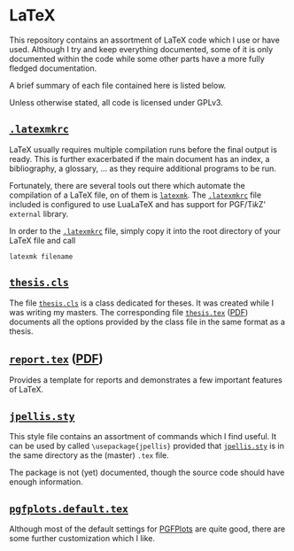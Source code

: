 # LaTeX

This repository contains an assortment of LaTeX code which I use or have used.
Although I try and keep everything documented, some of it is only documented
within the code while some other parts have a more fully fledged documentation.

A brief summary of each file contained here is listed below.

Unless otherwise stated, all code is licensed under GPLv3.

## [`.latexmkrc`](.latexmkrc)

LaTeX usually requires multiple compilation runs before the final output is
ready.  This is further exacerbated if the main document has an index, a
bibliography, a glossary, ... as they require additional programs to be run.

Fortunately, there are several tools out there which automate the compilation of
a LaTeX file, on of them is [`latexmk`](http://ctan.org/pkg/latexmk).  The
[`.latexmkrc`](.latexmkrc) file included is configured to use LuaLaTeX and has support for
PGF/Ti*k*Z' `external` library.

In order to the [`.latexmkrc`](.latexmkrc) file, simply copy it into the root
directory of your LaTeX file and call

```
latexmk filename
```

## [`thesis.cls`](thesis.cls)

The file [`thesis.cls`](thesis.cls) is a class dedicated for theses.  It was
created while I was writing my masters.  The corresponding
file [`thesis.tex`](thesis.tex) ([PDF](../../raw/master/thesis.pdf)) documents
all the options provided by the class file in the same format as a thesis.

## [`report.tex`](report.tex) ([PDF](../../raw/master/report.pdf))

Provides a template for reports and demonstrates a few important features of
LaTeX.

## [`jpellis.sty`](jpellis.sty)

This style file contains an assortment of commands which I find useful.  It can
be used by called `\usepackage{jpellis}` provided
that [`jpellis.sty`](jpellis.sty) is in the same directory as the (master)
`.tex` file.

The package is not (yet) documented, though the source code should have enough
information.

## [`pgfplots.default.tex`](pgfplots.default.tex)

Although most of the default settings
for [PGFPlots](http://ctan.org/pkg/pgfplots) are quite good, there are some
further customization which I like.
